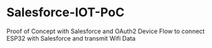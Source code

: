 # Salesforce-IOT-PoC
Proof of Concept with Salesforce and OAuth2 Device Flow to connect ESP32 with Salesforce and transmit Wifi Data
